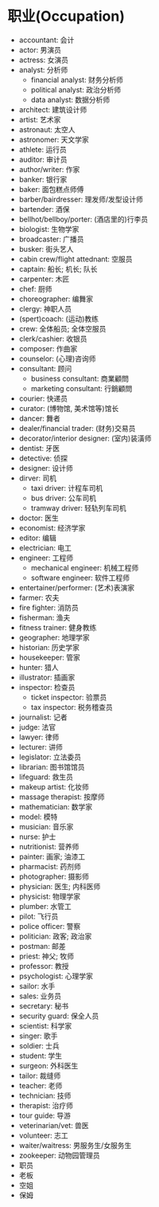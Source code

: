 # 职业(Occupation)

-	accountant: 会计
-	actor: 男演员
-	actress: 女演员
-	analyst: 分析师
	-	financial analyst: 财务分析师
	-	political analyst: 政治分析师
	-	data analyst: 数据分析师
-	architect: 建筑设计师
-	artist: 艺术家
-	astronaut: 太空人
-	astronomer: 天文学家
-	athlete: 运行员
-	auditor: 审计员
-	author/writer: 作家
-	banker: 银行家
-	baker: 面包糕点师傅
-	barber/bairdresser: 理发师/发型设计师
-	bartender: 酒保
-	bellhot/bellboy/porter: (酒店里的)行李员
-	biologist: 生物学家
-	broadcaster: 广播员
-	busker: 街头艺人
-	cabin crew/flight attednant: 空服员
-	captain: 船长; 机长; 队长
-	carpenter: 木匠
-	chef: 厨师
-	choreographer: 编舞家
-	clergy: 神职人员
-	(spert)coach: (运动)教练
-	crew: 全体船员; 全体空服员
-	clerk/cashier: 收银员
-	composer: 作曲家
-	counselor: (心理)咨询师
-	consultant: 顾问
	-	business consultant: 商業顧問
	-	marketing consultant: 行銷顧問
-	courier: 快递员
-	curator: (博物馆, 美术馆等)馆长
-	dancer: 舞者
-	dealer/financial trader: (财务)交易员
-	decorator/interior designer: (室内)装潢师
-	dentist: 牙医
-	detective: 侦探
-	designer: 设计师
-	dirver: 司机
	-	taxi driver: 计程车司机
	-	bus driver: 公车司机
	-	tramway driver: 轻轨列车司机
-	doctor: 医生
-	economist: 经济学家
-	editor: 编辑
-	electrician: 电工
-	engineer: 工程师
	-	mechanical engineer: 机械工程师
	-	software engineer: 软件工程师
-	entertainer/performer: (艺术)表演家
-	farmer: 农夫
-	fire fighter: 消防员
-	fisherman: 渔夫
-	fitness trainer: 健身教练
-	geographer: 地理学家
-	historian: 历史学家
-	housekeeper: 管家
-	hunter: 猎人
-	illustrator: 插画家
-	inspector: 检查员
	-	ticket inspector: 验票员
	-	tax inspector: 税务稽查员
-	journalist: 记者
-	judge: 法官
-	lawyer: 律师
-	lecturer: 讲师
-	legislator: 立法委员
-	librarian: 图书馆馆员
-	lifeguard: 救生员
-	makeup artist: 化妆师
-	massage therapist: 按摩师
-	mathematician: 数学家
-	model: 模特
-	musician: 音乐家
-	nurse: 护士
-	nutritionist: 营养师
-	painter: 画家; 油漆工
-	pharmacist: 药剂师
-	photographer: 摄影师
-	physician: 医生; 内科医师
-	physicist: 物理学家
-	plumber: 水管工
-	pilot: 飞行员
-	police officer: 警察
-	politician: 政客; 政治家
-	postman: 邮差
-	priest: 神父; 牧师
-	professor: 教授
-	psychologist: 心理学家
-	sailor: 水手
-	sales: 业务员
-	secretary: 秘书
-	security guard: 保全人员
-	scientist: 科学家
-	singer: 歌手
-	soldier: 士兵
-	student: 学生
-	surgeon: 外科医生
-	tailor: 裁缝师
-	teacher: 老师
-	technician: 技师
-	therapist: 治疗师
-	tour guide: 导游
-	veterinarian/vet: 兽医
-	volunteer: 志工
-	waiter/waitress: 男服务生/女服务生
-	zookeeper: 动物园管理员
-	职员
-	老板
-	空姐
-	保姆
